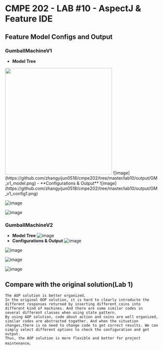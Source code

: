 # CMPE 202 - LAB #10 - AspectJ & Feature IDE

## Feature Model Configs and Output
### GumballMachineV1
- **Model Tree**
<img width="350" height="350" src="https://github.com/zhangyijun0518/cmpe202/tree/master/lab10/output/GM_v1_model.png"/>
![image](https://github.com/zhangyijun0518/cmpe202/tree/master/lab10/output/GM_v1_model.png)
- **Configurations & Output**
![image](https://github.com/zhangyijun0518/cmpe202/tree/master/lab10/output/GM_v1_config1.png)

![image](https://github.com/zhangyijun0518/cmpe202/tree/master/lab10/output/GM_v1_config2.png)
  
![image](https://github.com/zhangyijun0518/cmpe202/tree/master/lab10/output/GM_v1_config3.png)

### GumballMachineV2
- **Model Tree**
![image](https://github.com/zhangyijun0518/cmpe202/tree/master/lab10/output/GM_v2_model.png)
- **Configurations & Output**
![image](https://github.com/zhangyijun0518/cmpe202/tree/master/lab10/output/GM_v2_config1.png)

![image](https://github.com/zhangyijun0518/cmpe202/tree/master/lab10/output/GM_v2_config2.png)
  
![image](https://github.com/zhangyijun0518/cmpe202/tree/master/lab10/output/GM_v2_config3.png)

![image](https://github.com/zhangyijun0518/cmpe202/tree/master/lab10/output/GM_v2_config4.png)

## Compare with the original solution(Lab 1)
```
The AOP solution is better organized. 
In the original OOP solution, it is hard to clearly introducte the different responses returned by inserting different coins into different kind of machines. And there are some similar codes in several different classes when using state pattern.
By using AOP solution, code about action and coins are well organized, similar codes are abstracted togather. And when the situation changes,there is no need to change code to get correct results. We can simply select different options to check the configuration and get output.
Thus, the AOP solution is more flexible and better for project maintenance。
```
    